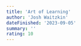 ```yaml
---
title: 'Art of Learning'
author: 'Josh Waitzkin'
dateFinished: '2023-09-05'
summary: ''
rating: 10
---
```

